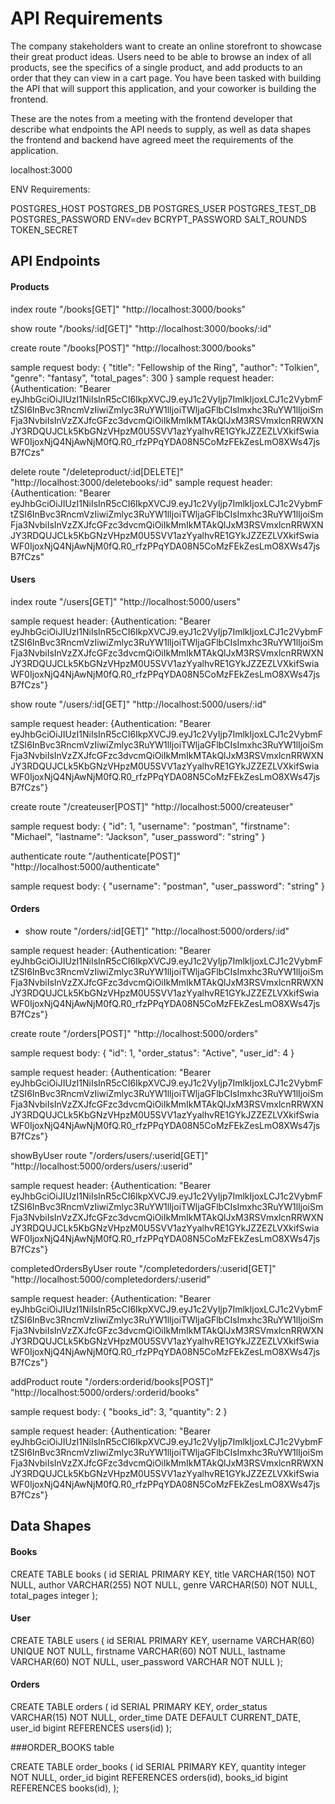 # API Requirements
The company stakeholders want to create an online storefront to showcase their great product ideas. Users need to be able to browse an index of all products, see the specifics of a single product, and add products to an order that they can view in a cart page. You have been tasked with building the API that will support this application, and your coworker is building the frontend.

These are the notes from a meeting with the frontend developer that describe what endpoints the API needs to supply, as well as data shapes the frontend and backend have agreed meet the requirements of the application. 

localhost:3000

ENV Requirements:

POSTGRES_HOST
POSTGRES_DB
POSTGRES_USER
POSTGRES_TEST_DB
POSTGRES_PASSWORD
ENV=dev
BCRYPT_PASSWORD
SALT_ROUNDS
TOKEN_SECRET

## API Endpoints
#### Products
index route "/books[GET]" "http://localhost:3000/books"

show route "/books/:id[GET]" "http://localhost:3000/books/:id"

create route "/books[POST]" "http://localhost:3000/books"

sample request body:
{
"title": "Fellowship of the Ring",
"author": "Tolkien",
"genre": "fantasy",
"total_pages": 300
}
sample request header: {Authentication: "Bearer eyJhbGciOiJIUzI1NiIsInR5cCI6IkpXVCJ9.eyJ1c2VyIjp7ImlkIjoxLCJ1c2VybmFtZSI6InBvc3RncmVzIiwiZmlyc3RuYW1lIjoiTWljaGFlbCIsImxhc3RuYW1lIjoiSmFja3NvbiIsInVzZXJfcGFzc3dvcmQiOiIkMmIkMTAkQlJxM3RSVmxlcnRRWXNJY3RDQUJCLk5KbGNzVHpzM0U5SVV1azYyalhvRE1GYkJZZEZLVXkifSwiaWF0IjoxNjQ4NjAwNjM0fQ.R0_rfzPPqYDA08N5CoMzFEkZesLmO8XWs47jsB7fCzs"

delete route "/deleteproduct/:id[DELETE]" "http://localhost:3000/deletebooks/:id"
sample request header: {Authentication: "Bearer eyJhbGciOiJIUzI1NiIsInR5cCI6IkpXVCJ9.eyJ1c2VyIjp7ImlkIjoxLCJ1c2VybmFtZSI6InBvc3RncmVzIiwiZmlyc3RuYW1lIjoiTWljaGFlbCIsImxhc3RuYW1lIjoiSmFja3NvbiIsInVzZXJfcGFzc3dvcmQiOiIkMmIkMTAkQlJxM3RSVmxlcnRRWXNJY3RDQUJCLk5KbGNzVHpzM0U5SVV1azYyalhvRE1GYkJZZEZLVXkifSwiaWF0IjoxNjQ4NjAwNjM0fQ.R0_rfzPPqYDA08N5CoMzFEkZesLmO8XWs47jsB7fCzs"

#### Users
index route "/users[GET]" "http://localhost:5000/users"

sample request header: {Authentication: "Bearer eyJhbGciOiJIUzI1NiIsInR5cCI6IkpXVCJ9.eyJ1c2VyIjp7ImlkIjoxLCJ1c2VybmFtZSI6InBvc3RncmVzIiwiZmlyc3RuYW1lIjoiTWljaGFlbCIsImxhc3RuYW1lIjoiSmFja3NvbiIsInVzZXJfcGFzc3dvcmQiOiIkMmIkMTAkQlJxM3RSVmxlcnRRWXNJY3RDQUJCLk5KbGNzVHpzM0U5SVV1azYyalhvRE1GYkJZZEZLVXkifSwiaWF0IjoxNjQ4NjAwNjM0fQ.R0_rfzPPqYDA08N5CoMzFEkZesLmO8XWs47jsB7fCzs"}

show route "/users/:id[GET]" "http://localhost:5000/users/:id"

sample request header: {Authentication: "Bearer eyJhbGciOiJIUzI1NiIsInR5cCI6IkpXVCJ9.eyJ1c2VyIjp7ImlkIjoxLCJ1c2VybmFtZSI6InBvc3RncmVzIiwiZmlyc3RuYW1lIjoiTWljaGFlbCIsImxhc3RuYW1lIjoiSmFja3NvbiIsInVzZXJfcGFzc3dvcmQiOiIkMmIkMTAkQlJxM3RSVmxlcnRRWXNJY3RDQUJCLk5KbGNzVHpzM0U5SVV1azYyalhvRE1GYkJZZEZLVXkifSwiaWF0IjoxNjQ4NjAwNjM0fQ.R0_rfzPPqYDA08N5CoMzFEkZesLmO8XWs47jsB7fCzs"}

create route "/createuser[POST]" "http://localhost:5000/createuser"

sample request body:
{ "id": 1, "username": "postman", "firstname": "Michael", "lastname": "Jackson", "user_password": "string" }

authenticate route "/authenticate[POST]" "http://localhost:5000/authenticate"

sample request body: { "username": "postman", "user_password": "string" }

#### Orders
- show route "/orders/:id[GET]" "http://localhost:5000/orders/:id"

sample request header: {Authentication: "Bearer eyJhbGciOiJIUzI1NiIsInR5cCI6IkpXVCJ9.eyJ1c2VyIjp7ImlkIjoxLCJ1c2VybmFtZSI6InBvc3RncmVzIiwiZmlyc3RuYW1lIjoiTWljaGFlbCIsImxhc3RuYW1lIjoiSmFja3NvbiIsInVzZXJfcGFzc3dvcmQiOiIkMmIkMTAkQlJxM3RSVmxlcnRRWXNJY3RDQUJCLk5KbGNzVHpzM0U5SVV1azYyalhvRE1GYkJZZEZLVXkifSwiaWF0IjoxNjQ4NjAwNjM0fQ.R0_rfzPPqYDA08N5CoMzFEkZesLmO8XWs47jsB7fCzs"}

create route "/orders[POST]" "http://localhost:5000/orders"

sample request body:
{ "id": 1, "order_status": "Active", "user_id": 4 }

sample request header: {Authentication: "Bearer eyJhbGciOiJIUzI1NiIsInR5cCI6IkpXVCJ9.eyJ1c2VyIjp7ImlkIjoxLCJ1c2VybmFtZSI6InBvc3RncmVzIiwiZmlyc3RuYW1lIjoiTWljaGFlbCIsImxhc3RuYW1lIjoiSmFja3NvbiIsInVzZXJfcGFzc3dvcmQiOiIkMmIkMTAkQlJxM3RSVmxlcnRRWXNJY3RDQUJCLk5KbGNzVHpzM0U5SVV1azYyalhvRE1GYkJZZEZLVXkifSwiaWF0IjoxNjQ4NjAwNjM0fQ.R0_rfzPPqYDA08N5CoMzFEkZesLmO8XWs47jsB7fCzs"}

showByUser route "/orders/users/:userid[GET]" "http://localhost:5000/orders/users/:userid"

sample request header: {Authentication: "Bearer eyJhbGciOiJIUzI1NiIsInR5cCI6IkpXVCJ9.eyJ1c2VyIjp7ImlkIjoxLCJ1c2VybmFtZSI6InBvc3RncmVzIiwiZmlyc3RuYW1lIjoiTWljaGFlbCIsImxhc3RuYW1lIjoiSmFja3NvbiIsInVzZXJfcGFzc3dvcmQiOiIkMmIkMTAkQlJxM3RSVmxlcnRRWXNJY3RDQUJCLk5KbGNzVHpzM0U5SVV1azYyalhvRE1GYkJZZEZLVXkifSwiaWF0IjoxNjQ4NjAwNjM0fQ.R0_rfzPPqYDA08N5CoMzFEkZesLmO8XWs47jsB7fCzs"}

completedOrdersByUser route "/completedorders/:userid[GET]" "http://localhost:5000/completedorders/:userid"

sample request header: {Authentication: "Bearer eyJhbGciOiJIUzI1NiIsInR5cCI6IkpXVCJ9.eyJ1c2VyIjp7ImlkIjoxLCJ1c2VybmFtZSI6InBvc3RncmVzIiwiZmlyc3RuYW1lIjoiTWljaGFlbCIsImxhc3RuYW1lIjoiSmFja3NvbiIsInVzZXJfcGFzc3dvcmQiOiIkMmIkMTAkQlJxM3RSVmxlcnRRWXNJY3RDQUJCLk5KbGNzVHpzM0U5SVV1azYyalhvRE1GYkJZZEZLVXkifSwiaWF0IjoxNjQ4NjAwNjM0fQ.R0_rfzPPqYDA08N5CoMzFEkZesLmO8XWs47jsB7fCzs"}

addProduct route "/orders:orderid/books[POST]" "http://localhost:5000/orders/:orderid/books"

sample request body:
{ "books_id": 3, "quantity": 2 }

sample request header: {Authentication: "Bearer eyJhbGciOiJIUzI1NiIsInR5cCI6IkpXVCJ9.eyJ1c2VyIjp7ImlkIjoxLCJ1c2VybmFtZSI6InBvc3RncmVzIiwiZmlyc3RuYW1lIjoiTWljaGFlbCIsImxhc3RuYW1lIjoiSmFja3NvbiIsInVzZXJfcGFzc3dvcmQiOiIkMmIkMTAkQlJxM3RSVmxlcnRRWXNJY3RDQUJCLk5KbGNzVHpzM0U5SVV1azYyalhvRE1GYkJZZEZLVXkifSwiaWF0IjoxNjQ4NjAwNjM0fQ.R0_rfzPPqYDA08N5CoMzFEkZesLmO8XWs47jsB7fCzs"}

## Data Shapes
#### Books
CREATE TABLE books (
    id SERIAL PRIMARY KEY,
    title VARCHAR(150) NOT NULL,
    author VARCHAR(255) NOT NULL,
    genre VARCHAR(50) NOT NULL,
    total_pages integer
    );

#### User
CREATE TABLE users (
    id SERIAL PRIMARY KEY,
    username VARCHAR(60) UNIQUE NOT NULL,
    firstname VARCHAR(60) NOT NULL,
    lastname VARCHAR(60) NOT NULL,
    user_password VARCHAR NOT NULL
);


#### Orders
CREATE TABLE orders (
    id SERIAL PRIMARY KEY,
    order_status VARCHAR(15) NOT NULL,
    order_time DATE DEFAULT CURRENT_DATE,
    user_id bigint REFERENCES users(id)
); 

###ORDER_BOOKS table

CREATE TABLE order_books (
    id SERIAL PRIMARY KEY,
    quantity integer NOT NULL,
    order_id bigint REFERENCES orders(id),
    books_id bigint REFERENCES books(id),
);
